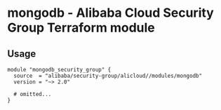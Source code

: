 # mongodb - Alibaba Cloud Security Group Terraform module

## Usage

```hcl
module "mongodb_security_group" {
  source  = "alibaba/security-group/alicloud//modules/mongodb"
  version = "~> 2.0"

  # omitted...
}
```

<!-- BEGINNING OF PRE-COMMIT-TERRAFORM DOCS HOOK -->
<!-- END OF PRE-COMMIT-TERRAFORM DOCS HOOK -->
